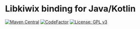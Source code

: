 # Libkiwix binding for Java/Kotlin

[![Maven Central](https://img.shields.io/maven-central/v/org.kiwix.kiwixlib/kiwixlib)](https://search.maven.org/artifact/org.kiwix.kiwixlib/kiwixlib)
[![CodeFactor](https://www.codefactor.io/repository/github/kiwix/java-libkiwix/badge)](https://www.codefactor.io/repository/github/kiwix/java-libkiwix)
[![License: GPL v3](https://img.shields.io/badge/License-GPLv3-blue.svg)](https://www.gnu.org/licenses/gpl-3.0)
